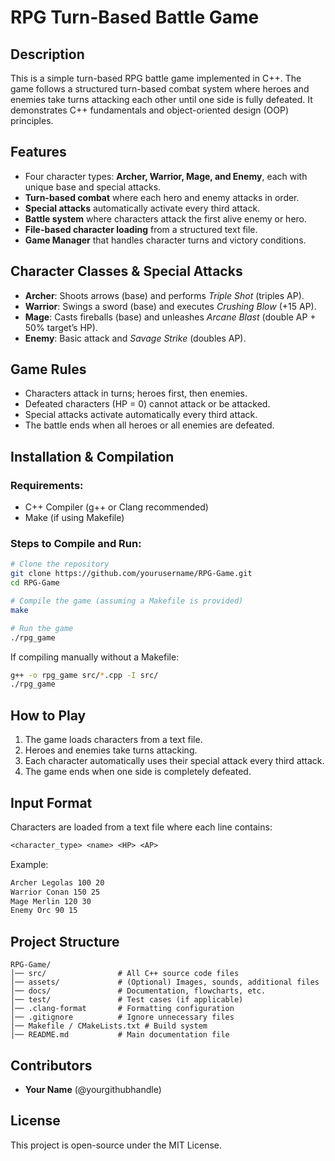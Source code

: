 # RPG Turn-Based Battle Game

## Description
This is a simple turn-based RPG battle game implemented in C++. The game follows a structured turn-based combat system where heroes and enemies take turns attacking each other until one side is fully defeated. It demonstrates C++ fundamentals and object-oriented design (OOP) principles.

## Features
- Four character types: **Archer, Warrior, Mage, and Enemy**, each with unique base and special attacks.
- **Turn-based combat** where each hero and enemy attacks in order.
- **Special attacks** automatically activate every third attack.
- **Battle system** where characters attack the first alive enemy or hero.
- **File-based character loading** from a structured text file.
- **Game Manager** that handles character turns and victory conditions.

## Character Classes & Special Attacks
- **Archer**: Shoots arrows (base) and performs *Triple Shot* (triples AP).
- **Warrior**: Swings a sword (base) and executes *Crushing Blow* (+15 AP).
- **Mage**: Casts fireballs (base) and unleashes *Arcane Blast* (double AP + 50% target’s HP).
- **Enemy**: Basic attack and *Savage Strike* (doubles AP).

## Game Rules
- Characters attack in turns; heroes first, then enemies.
- Defeated characters (HP = 0) cannot attack or be attacked.
- Special attacks activate automatically every third attack.
- The battle ends when all heroes or all enemies are defeated.

## Installation & Compilation
### Requirements:
- C++ Compiler (g++ or Clang recommended)
- Make (if using Makefile)

### Steps to Compile and Run:
```sh
# Clone the repository
git clone https://github.com/yourusername/RPG-Game.git
cd RPG-Game

# Compile the game (assuming a Makefile is provided)
make

# Run the game
./rpg_game
```
If compiling manually without a Makefile:
```sh
g++ -o rpg_game src/*.cpp -I src/
./rpg_game
```

## How to Play
1. The game loads characters from a text file.
2. Heroes and enemies take turns attacking.
3. Each character automatically uses their special attack every third attack.
4. The game ends when one side is completely defeated.

## Input Format
Characters are loaded from a text file where each line contains:
```txt
<character_type> <name> <HP> <AP>
```
Example:
```txt
Archer Legolas 100 20
Warrior Conan 150 25
Mage Merlin 120 30
Enemy Orc 90 15
```

## Project Structure
```
RPG-Game/
│── src/                # All C++ source code files
│── assets/             # (Optional) Images, sounds, additional files
│── docs/               # Documentation, flowcharts, etc.
│── test/               # Test cases (if applicable)
│── .clang-format       # Formatting configuration
│── .gitignore          # Ignore unnecessary files
│── Makefile / CMakeLists.txt # Build system
│── README.md           # Main documentation file
```

## Contributors
- **Your Name** (@yourgithubhandle)

## License
This project is open-source under the MIT License.

